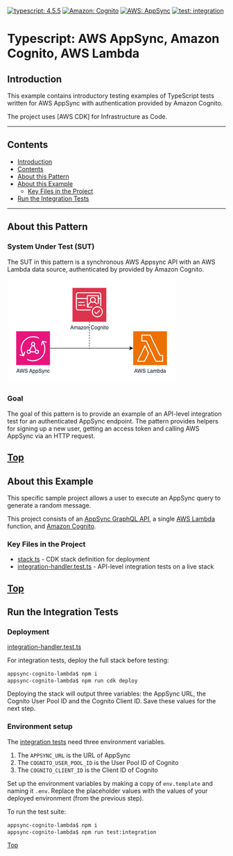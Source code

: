 [![typescript: 4.5.5](https://badgen.net/badge/Built%20With/TypeScript/blue9)](https://badgen.net/badge/Built%20With/TypeScript/blue9)
[![Amazon: Cognito](https://img.shields.io/badge/Amazon-Cognito-blueviolet)](https://img.shields.io/badge/Amazon-Cognito-blueviolet)
[![AWS: AppSync](https://img.shields.io/badge/AWS-AppSync-blueviolet)](https://img.shields.io/badge/Amazon-Cognito-blueviolet)
[![test: integration](https://img.shields.io/badge/Test-Integration-yellow)](https://img.shields.io/badge/Test-Integration-yellow)

# Typescript: AWS AppSync, Amazon Cognito, AWS Lambda

## Introduction

This example contains introductory testing examples of TypeScript tests written for AWS AppSync with authentication provided by Amazon Cognito.

The project uses [AWS CDK] for Infrastructure as Code.

---

## Contents

-   [Introduction](#introduction)
-   [Contents](#contents)
-   [About this Pattern](#about-this-pattern)
-   [About this Example](#about-this-example)
    -   [Key Files in the Project](#key-files-in-the-project)
-   [Run the Integration Tests](#run-the-integration-tests)

---

## About this Pattern

### System Under Test (SUT)

The SUT in this pattern is a synchronous AWS Appsync API with an AWS Lambda data source, authenticated by provided by Amazon Cognito.

![Architecture](images/architecture.png)

### Goal

The goal of this pattern is to provide an example of an API-level integration test for an authenticated AppSync endpoint. The pattern provides helpers for signing up a new user, getting an access token and calling AWS AppSync via an HTTP request.

## [Top](#contents)

## About this Example

This specific sample project allows a user to execute an AppSync query to generate a random message.

This project consists of an [AppSync GraphQL API](https://aws.amazon.com/appsync/), a single [AWS Lambda](https://aws.amazon.com/lambda) function, and [Amazon Cognito](https://aws.amazon.com/cognito).

### Key Files in the Project

-   [stack.ts](lib/stack.ts) - CDK stack definition for deployment
-   [integration-handler.test.ts](tests/integration/integration-handler.test.ts) - API-level integration tests on a live stack

## [Top](#contents)

## Run the Integration Tests

### Deployment

[integration-handler.test.ts](tests/integration/integration-handler.test.ts)

For integration tests, deploy the full stack before testing:

```shell
appsync-cognito-lambda$ npm i
appsync-cognito-lambda$ npm run cdk deploy
```

Deploying the stack will output three variables: the AppSync URL, the Cognito User Pool ID and the Cognito Client ID. Save these values for the next step.

### Environment setup

The [integration tests](tests/integration/integration-handler.test.ts) need three environment variables.

1. The `APPSYNC_URL` is the URL of AppSync
2. The `COGNITO_USER_POOL_ID` is the User Pool ID of Cognito
3. The `COGNITO_CLIENT_ID` is the Client ID of Cognito

Set up the environment variables by making a copy of `env.template` and naming it `.env`. Replace the placeholder values with the values of your deployed environment (from the previous step).

To run the test suite:

```shell
appsync-cognito-lambda$ npm i
appsync-cognito-lambda$ npm run test:integration
```

[Top](#contents)
